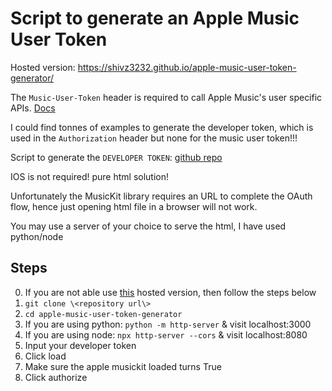 # Script to generate an Apple Music User Token

Hosted version: https://shivz3232.github.io/apple-music-user-token-generator/

The `Music-User-Token` header is required to call Apple Music's user specific APIs. [Docs](https://developer.apple.com/documentation/applemusicapi/generating-developer-tokens)

I could find tonnes of examples to generate the developer token, which is used in the `Authorization` header but none for the music user token!!!

Script to generate the `DEVELOPER TOKEN`: [github repo](https://github.com/pelauimagineering/apple-music-token-generator)

IOS is not required! pure html solution!

Unfortunately the MusicKit library requires an URL to complete the OAuth flow, hence just opening html file in a browser will not work.

You may use a server of your choice to serve the html, I have used python/node

## Steps
0. If you are not able use [this](https://shivz3232.github.io/apple-music-user-token-generator/) hosted version, then follow the steps below
1. `git clone \<repository url\>`
2. `cd apple-music-user-token-generator`
3. If you are using python: `python -m http-server` & visit localhost:3000
4. If you are using node: `npx http-server --cors` & visit localhost:8080
5. Input your developer token
6. Click load
7. Make sure the apple musickit loaded turns True
8. Click authorize
